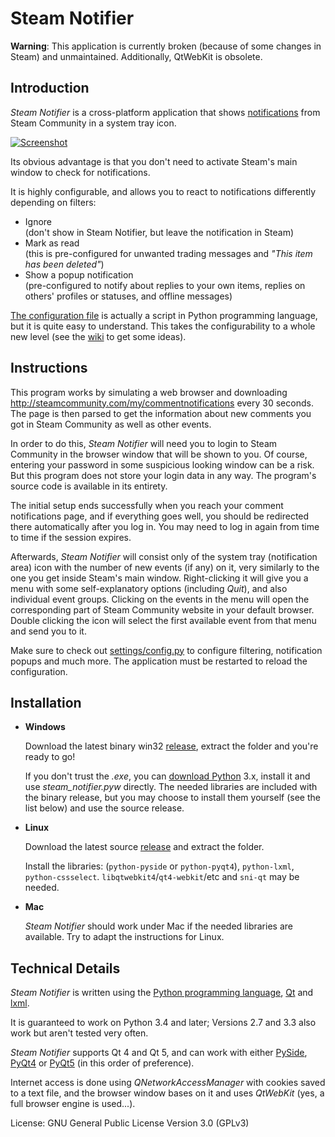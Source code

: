 # Steam Notifier

**Warning**: This application is currently broken (because of some changes in Steam) and unmaintained. Additionally, QtWebKit is obsolete.

## Introduction

*Steam Notifier* is a cross-platform application that shows [notifications](http://steamcommunity.com/my/commentnotifications/) from Steam Community in a system tray icon.

[![Screenshot](http://i.imgur.com/T5Q9XEB.png)](http://imgur.com/a/nI9hs)

Its obvious advantage is that you don't need to activate Steam's main window to check for notifications.

It is highly configurable, and allows you to react to notifications differently depending on filters:

- Ignore  
  (don't show in Steam Notifier, but leave the notification in Steam)
- Mark as read  
  (this is pre-configured for unwanted trading messages and *"This item has been deleted"*)
- Show a popup notification  
  (pre-configured to notify about replies to your own items, replies on others' profiles or statuses, and offline messages)

[The configuration file](settings/config.py) is actually a script in Python programming language, but it is quite easy to understand. This takes the configurability to a whole new level (see the [wiki](https://github.com/BlaXpirit/steam-notifier/wiki) to get some ideas).


## Instructions

This program works by simulating a web browser and downloading <http://steamcommunity.com/my/commentnotifications> every 30 seconds. The page is then parsed to get the information about new comments you got in Steam Community as well as other events.

In order to do this, *Steam Notifier* will need you to login to Steam Community in the browser window that will be shown to you. Of course, entering your password in some suspicious looking window can be a risk. But this program does not store your login data in any way. The program's source code is available in its entirety.

The initial setup ends successfully when you reach your comment notifications page, and if everything goes well, you should be redirected there automatically after you log in. You may need to log in again from time to time if the session expires.

Afterwards, *Steam Notifier* will consist only of the system tray (notification area) icon with the number of new events (if any) on it, very similarly to the one you get inside Steam's main window. Right-clicking it will give you a menu with some self-explanatory options (including *Quit*), and also individual event groups. Clicking on the events in the menu will open the corresponding part of Steam Community website in your default browser. Double clicking the icon will select the first available event from that menu and send you to it.

Make sure to check out [settings/config.py](settings/config.py) to configure filtering, notification popups and much more. The application must be restarted to reload the configuration.


## Installation

- **Windows**

  Download the latest binary win32 [release](https://github.com/BlaXpirit/steam-notifier/releases), extract the folder and you're ready to go!

  If you don't trust the *.exe*, you can [download Python](https://www.python.org/downloads/) 3.x, install it and use *steam_notifier.pyw* directly. The needed libraries are included with the binary release, but you may choose to install them yourself (see the list below) and use the source release.

- **Linux**

  Download the latest source [release](https://github.com/BlaXpirit/steam-notifier/tags) and extract the folder.

  Install the libraries: (`python-pyside` or `python-pyqt4`), `python-lxml`, `python-cssselect`. `libqtwebkit4`/`qt4-webkit`/etc and `sni-qt` may be needed.
  
- **Mac**
  
  *Steam Notifier* should work under Mac if the needed libraries are available. Try to adapt the instructions for Linux.


## Technical Details

*Steam Notifier* is written using the [Python programming language](http://python.org/), [Qt](http://qt-project.org/) and [lxml](http://lxml.de/).

It is guaranteed to work on Python 3.4 and later; Versions 2.7 and 3.3 also work but aren't tested very often.

*Steam Notifier* supports Qt 4 and Qt 5, and can work with either [PySide](http://pyside.org/), [PyQt4](http://www.riverbankcomputing.co.uk/software/pyqt/download) or [PyQt5](http://www.riverbankcomputing.co.uk/software/pyqt/download5) (in this order of preference).

Internet access is done using *QNetworkAccessManager* with cookies saved to a text file, and the browser window bases on it and uses *QtWebKit* (yes, a full browser engine is used...).

License: GNU General Public License Version 3.0 (GPLv3)
